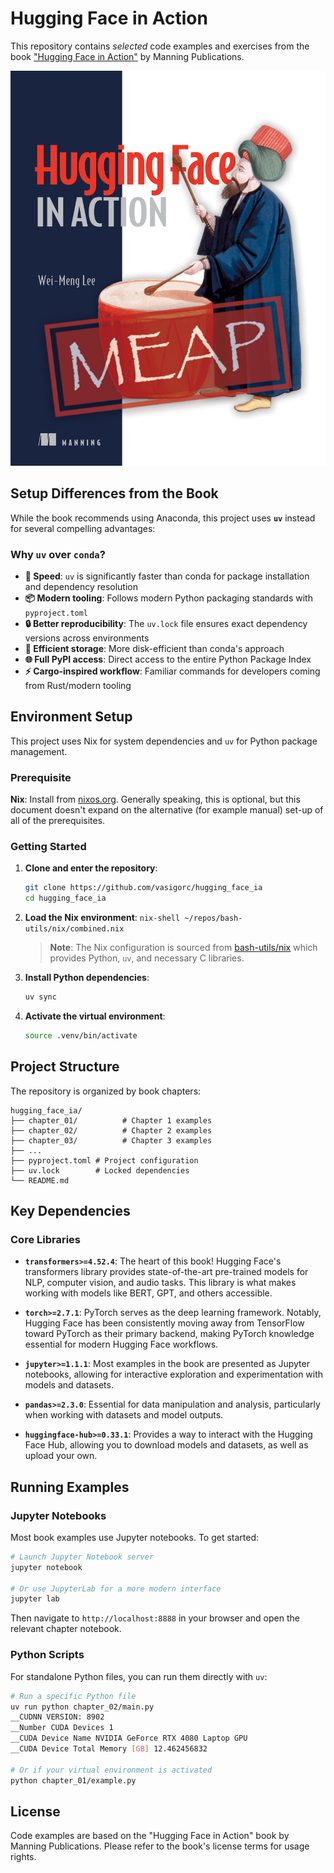 # Hugging Face in Action

This repository contains _selected_ code examples and exercises from the book ["Hugging Face in Action"](https://www.manning.com/books/hugging-face-in-action) by Manning Publications.

![Hugging Face in Action(MEAP)](./images/hugging_face_ia.png)

## Setup Differences from the Book

While the book recommends using Anaconda, this project uses **`uv`** instead for several compelling advantages:

### Why `uv` over `conda`?

- **🚀 Speed**: `uv` is significantly faster than conda for package installation and dependency resolution
- **📦 Modern tooling**: Follows modern Python packaging standards with `pyproject.toml`
- **🔒 Better reproducibility**: The `uv.lock` file ensures exact dependency versions across environments
- **💾 Efficient storage**: More disk-efficient than conda's approach
- **🌐 Full PyPI access**: Direct access to the entire Python Package Index
- **⚡ Cargo-inspired workflow**: Familiar commands for developers coming from Rust/modern tooling

## Environment Setup

This project uses Nix for system dependencies and `uv` for Python package management.

### Prerequisite

**Nix**: Install from [nixos.org](https://nixos.org/download.html). Generally speaking, this is optional, but this document doesn't expand on the alternative (for example manual) set-up of all of the prerequisites.

### Getting Started

1. **Clone and enter the repository**:

   ```bash
   git clone https://github.com/vasigorc/hugging_face_ia
   cd hugging_face_ia
   ```

2. **Load the Nix environment**:
   `nix-shell ~/repos/bash-utils/nix/combined.nix`

   > **Note**: The Nix configuration is sourced from [bash-utils/nix](https://github.com/vasigorc/bash-utils/tree/main/nix) which provides Python, `uv`, and necessary C libraries.

3. **Install Python dependencies**:

   ```bash
   uv sync
   ```

4. **Activate the virtual environment**:

   ```bash
   source .venv/bin/activate
   ```

## Project Structure

The repository is organized by book chapters:

```
hugging_face_ia/
├── chapter_01/          # Chapter 1 examples
├── chapter_02/          # Chapter 2 examples
├── chapter_03/          # Chapter 3 examples
├── ...
├── pyproject.toml # Project configuration
├── uv.lock        # Locked dependencies
└── README.md
```

## Key Dependencies

### Core Libraries

- **`transformers>=4.52.4`**: The heart of this book! Hugging Face's transformers library provides state-of-the-art pre-trained models for NLP, computer vision, and audio tasks. This library is what makes working with models like BERT, GPT, and others accessible.

- **`torch>=2.7.1`**: PyTorch serves as the deep learning framework. Notably, Hugging Face has been consistently moving away from TensorFlow toward PyTorch as their primary backend, making PyTorch knowledge essential for modern Hugging Face workflows.

- **`jupyter>=1.1.1`**: Most examples in the book are presented as Jupyter notebooks, allowing for interactive exploration and experimentation with models and datasets.

- **`pandas>=2.3.0`**: Essential for data manipulation and analysis, particularly when working with datasets and model outputs.

- **`huggingface-hub>=0.33.1`**: Provides a way to interact with the Hugging Face Hub, allowing you to download models and datasets, as well as upload your own.

## Running Examples

### Jupyter Notebooks

Most book examples use Jupyter notebooks. To get started:

```bash
# Launch Jupyter Notebook server
jupyter notebook

# Or use JupyterLab for a more modern interface
jupyter lab
```

Then navigate to `http://localhost:8888` in your browser and open the relevant chapter notebook.

### Python Scripts

For standalone Python files, you can run them directly with `uv`:

```bash
# Run a specific Python file
uv run python chapter_02/main.py
__CUDNN VERSION: 8902
__Number CUDA Devices 1
__CUDA Device Name NVIDIA GeForce RTX 4080 Laptop GPU
__CUDA Device Total Memory [GB] 12.462456832

# Or if your virtual environment is activated
python chapter_01/example.py
```

## License

Code examples are based on the "Hugging Face in Action" book by Manning Publications. Please refer to the book's license terms for usage rights.

